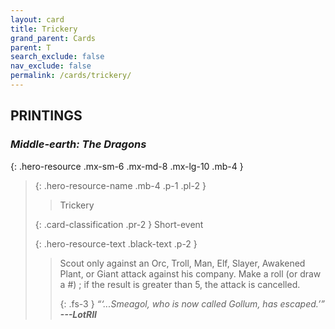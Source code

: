```yaml
---
layout: card
title: Trickery
grand_parent: Cards
parent: T
search_exclude: false
nav_exclude: false
permalink: /cards/trickery/
---
```


## PRINTINGS


### _Middle-earth: The Dragons_

{: .hero-resource .mx-sm-6 .mx-md-8 .mx-lg-10 .mb-4 }
> {: .hero-resource-name .mb-4 .p-1 .pl-2 }
> > <div class="card-mp"></div>
> > <div class="card-name">Trickery</div>
>
> {: .card-classification .pr-2 }
> Short-event
>
> {: .hero-resource-text .black-text .p-2 }
> > Scout only against an Orc, Troll, Man, Elf, Slayer, Awakened Plant, or Giant attack against his company. Make a roll (or draw a #) ; if the result is greater than 5, the attack is cancelled.   
> > 
> > {: .fs-3 } 
> > _“‘...Smeagol, who is now called Gollum, has escaped.’”_ ***---&#65279;LotRII*** 
> 
